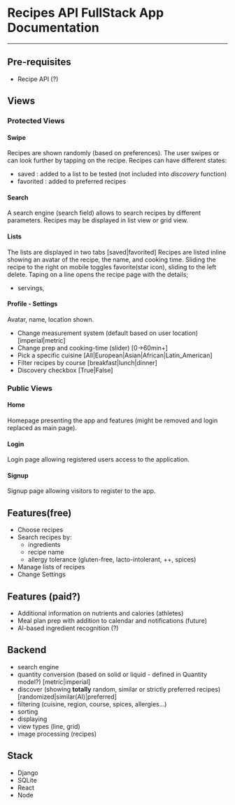 # Recipes API FullStack App Documentation
--------------------
## Pre-requisites
* Recipe API (?)
## Views
### Protected Views
#### Swipe
Recipes are shown randomly (based on preferences). The user swipes or can look further by tapping on the recipe.
Recipes can have different states:
- saved     : added to a list to be tested (not included into *discovery* function)
- favorited : added to preferred recipes
#### Search
A search engine (search field) allows to search recipes by different parameters.
Recipes may be displayed in list view or grid view.
#### Lists
The lists are displayed in two tabs [saved|favorited]
Recipes are listed inline showing an avatar of the recipe, the name, and cooking time.
Sliding the recipe to the right on mobile toggles favorite(star icon), sliding to the left delete.
Taping on a line opens the recipe page with the details;
- servings, 
#### Profile - Settings
Avatar, name, location shown.
- Change measurement system (default based on user location) [imperial|metric]
- Change prep and cooking-time (slider) [0->60min+]
- Pick a specific cuisine [All|European|Asian|African|Latin_American]
- Filter recipes by course [breakfast|lunch|dinner]
- Discovery checkbox [True|False]
### Public Views
#### Home
Homepage presenting the app and features (might be removed and login replaced as main page).
#### Login
Login page allowing registered users access to the application.
#### Signup
Signup page allowing visitors to register to the app. 
## Features(free)
* Choose recipes
* Search recipes by:
  - ingredients
  - recipe name
  - allergy tolerance (gluten-free, lacto-intolerant, ++, spices)
* Manage lists of recipes
* Change Settings
## Features (paid?)
* Additional information on nutrients and calories (athletes)
* Meal plan prep with addition to calendar and notifications (future)
* AI-based ingredient recognition (?)
## Backend
* search engine
* quantity conversion (based on solid or liquid - defined in Quantity model?) [metric|imperial]
* discover (showing **totally** random, similar or strictly preferred recipes) [randomized|similar(AI)|preferred]
* filtering (cuisine, region, course, spices, allergies...)
* sorting
* displaying
* view types (line, grid)
* image processing (recipes)

## Stack
- Django
- SQLite
- React
- Node
